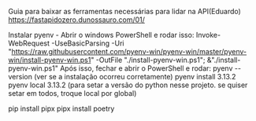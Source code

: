 Guia para baixar as ferramentas necessárias para lidar na API(Eduardo)
https://fastapidozero.dunossauro.com/01/

Instalar pyenv - Abrir o windows PowerShell e rodar isso:
Invoke-WebRequest -UseBasicParsing -Uri "https://raw.githubusercontent.com/pyenv-win/pyenv-win/master/pyenv-win/install-pyenv-win.ps1" -OutFile "./install-pyenv-win.ps1"; &"./install-pyenv-win.ps1"
Após isso, fechar e abrir o PowerShell e rodar:
pyenv --version  (ver se a instalação ocorreu corretamente)
pyenv install 3.13.2
pyenv local 3.13.2 (para setar a versão do python nesse projeto.
se quiser setar em todos, troque local por global)

pip install pipx
pipx install poetry